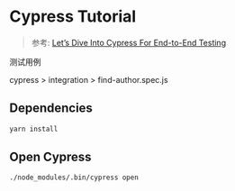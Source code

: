 # Cypress Tutorial

> 参考: [Let’s Dive Into Cypress For End-to-End Testing](https://www.smashingmagazine.com/2021/09/cypress-end-to-end-testing/)

测试用例

cypress > integration > find-author.spec.js

## Dependencies

```bash
yarn install
```

## Open Cypress
```bash
./node_modules/.bin/cypress open
```